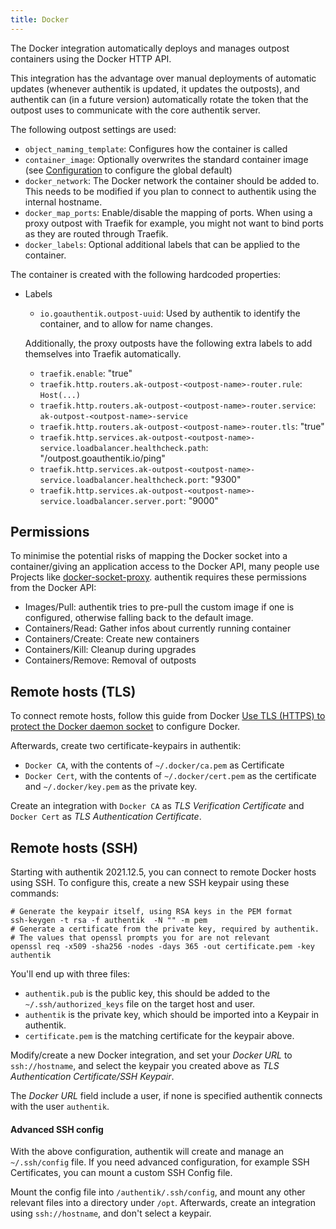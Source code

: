 ```yaml
---
title: Docker
---
```


The Docker integration automatically deploys and manages outpost containers using the Docker HTTP API.

This integration has the advantage over manual deployments of automatic updates (whenever authentik is updated, it updates the outposts), and authentik can (in a future version) automatically rotate the token that the outpost uses to communicate with the core authentik server.

The following outpost settings are used:

-   `object_naming_template`: Configures how the container is called
-   `container_image`: Optionally overwrites the standard container image (see [Configuration](../../installation/configuration.mdx#authentik_outposts) to configure the global default)
-   `docker_network`: The Docker network the container should be added to. This needs to be modified if you plan to connect to authentik using the internal hostname.
-   `docker_map_ports`: Enable/disable the mapping of ports. When using a proxy outpost with Traefik for example, you might not want to bind ports as they are routed through Traefik.
-   `docker_labels`: Optional additional labels that can be applied to the container.

The container is created with the following hardcoded properties:

-   Labels

    -   `io.goauthentik.outpost-uuid`: Used by authentik to identify the container, and to allow for name changes.

    Additionally, the proxy outposts have the following extra labels to add themselves into Traefik automatically.

    -   `traefik.enable`: "true"
    -   `traefik.http.routers.ak-outpost-<outpost-name>-router.rule`: `Host(...)`
    -   `traefik.http.routers.ak-outpost-<outpost-name>-router.service`: `ak-outpost-<outpost-name>-service`
    -   `traefik.http.routers.ak-outpost-<outpost-name>-router.tls`: "true"
    -   `traefik.http.services.ak-outpost-<outpost-name>-service.loadbalancer.healthcheck.path`: "/outpost.goauthentik.io/ping"
    -   `traefik.http.services.ak-outpost-<outpost-name>-service.loadbalancer.healthcheck.port`: "9300"
    -   `traefik.http.services.ak-outpost-<outpost-name>-service.loadbalancer.server.port`: "9000"

## Permissions

To minimise the potential risks of mapping the Docker socket into a container/giving an application access to the Docker API, many people use Projects like [docker-socket-proxy](https://github.com/Tecnativa/docker-socket-proxy). authentik requires these permissions from the Docker API:

-   Images/Pull: authentik tries to pre-pull the custom image if one is configured, otherwise falling back to the default image.
-   Containers/Read: Gather infos about currently running container
-   Containers/Create: Create new containers
-   Containers/Kill: Cleanup during upgrades
-   Containers/Remove: Removal of outposts

## Remote hosts (TLS)

To connect remote hosts, follow this guide from Docker [Use TLS (HTTPS) to protect the Docker daemon socket](https://docs.docker.com/engine/security/protect-access/#use-tls-https-to-protect-the-docker-daemon-socket) to configure Docker.

Afterwards, create two certificate-keypairs in authentik:

-   `Docker CA`, with the contents of `~/.docker/ca.pem` as Certificate
-   `Docker Cert`, with the contents of `~/.docker/cert.pem` as the certificate and `~/.docker/key.pem` as the private key.

Create an integration with `Docker CA` as _TLS Verification Certificate_ and `Docker Cert` as _TLS Authentication Certificate_.

## Remote hosts (SSH)

Starting with authentik 2021.12.5, you can connect to remote Docker hosts using SSH. To configure this, create a new SSH keypair using these commands:

```
# Generate the keypair itself, using RSA keys in the PEM format
ssh-keygen -t rsa -f authentik  -N "" -m pem
# Generate a certificate from the private key, required by authentik.
# The values that openssl prompts you for are not relevant
openssl req -x509 -sha256 -nodes -days 365 -out certificate.pem -key authentik
```

You'll end up with three files:

-   `authentik.pub` is the public key, this should be added to the `~/.ssh/authorized_keys` file on the target host and user.
-   `authentik` is the private key, which should be imported into a Keypair in authentik.
-   `certificate.pem` is the matching certificate for the keypair above.

Modify/create a new Docker integration, and set your _Docker URL_ to `ssh://hostname`, and select the keypair you created above as _TLS Authentication Certificate/SSH Keypair_.

The _Docker URL_ field include a user, if none is specified authentik connects with the user `authentik`.

#### Advanced SSH config

With the above configuration, authentik will create and manage an `~/.ssh/config` file. If you need advanced configuration, for example SSH Certificates, you can mount a custom SSH Config file.

Mount the config file into `/authentik/.ssh/config`, and mount any other relevant files into a directory under `/opt`. Afterwards, create an integration using `ssh://hostname`, and don't select a keypair.
